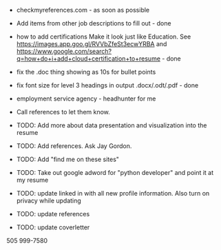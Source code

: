 * checkmyreferences.com - as soon as possible

* Add items from other job descriptions to fill out - done
* how to add certifications
  Make it look just like Education. See https://images.app.goo.gl/RVVbZfeSt3ecwYRBA and
  https://www.google.com/search?q=how+do+i+add+cloud+certification+to+resume - done
* fix the .doc thing showing as 10s for bullet points
* fix font size for level 3 headings in output .docx/.odt/.pdf - done

* employment service agency - headhunter for me
* Call references to let them know.
* TODO: Add more about data presentation and visualization into the resume
* TODO: Add references. Ask Jay Gordon.
* TODO: Add "find me on these sites"
* TODO: Take out google adword for "python developer" and point it at my resume
* TODO: update linked in with all new profile information. Also turn on privacy while updating
* TODO: update references
* TODO: update coverletter

505 999-7580

